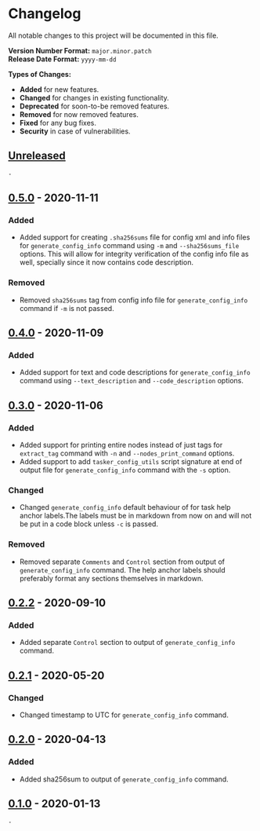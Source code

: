 # Changelog

All notable changes to this project will be documented in this file.

**Version Number Format:** `major.minor.patch`  
**Release Date Format:** `yyyy-mm-dd`  

**Types of Changes:**
- **Added** for new features.
- **Changed** for changes in existing functionality.
- **Deprecated** for soon-to-be removed features.
- **Removed** for now removed features.
- **Fixed** for any bug fixes.
- **Security** in case of vulnerabilities.
##


## [Unreleased]

`-`


## [0.5.0] - 2020-11-11

### Added
- Added support for creating `.sha256sums` file for config xml and info files for `generate_config_info` command using `-m` and `--sha256sums_file` options. This will allow for integrity verification of the config info file as well, specially since it now contains code description.  

### Removed
- Removed `sha256sums` tag from config info file for `generate_config_info` command if `-m` is not passed.  


## [0.4.0] - 2020-11-09

### Added
- Added support for text and code descriptions for `generate_config_info` command using `--text_description` and `--code_description` options.


## [0.3.0] - 2020-11-06

### Added
- Added support for printing entire nodes instead of just tags for `extract_tag` command with `-n` and `--nodes_print_command` options.  
- Added support to add `tasker_config_utils` script signature at end of output file for `generate_config_info` command with the `-s` option.  

### Changed
- Changed `generate_config_info` default behaviour of for task help anchor labels.The labels must be in markdown from now on and will not be put in a code block unless `-c` is passed.  

### Removed
- Removed separate `Comments` and `Control` section from output of `generate_config_info` command. The help anchor labels should preferably format any sections themselves in markdown.  


## [0.2.2] - 2020-09-10

### Added
- Added separate `Control` section to output of `generate_config_info` command.  


## [0.2.1] - 2020-05-20

### Changed
- Changed timestamp to UTC for `generate_config_info` command.  


## [0.2.0] - 2020-04-13

### Added
- Added sha256sum to output of `generate_config_info` command.  


## [0.1.0] - 2020-01-13

`-`
##


[unreleased]: https://github.com/Taskomater/tasker_config_utils/compare/v0.5.0...HEAD
[0.5.0]: https://github.com/Taskomater/tasker_config_utils/compare/v0.4.0...v0.5.0
[0.4.0]: https://github.com/Taskomater/tasker_config_utils/compare/v0.3.0...v0.4.0
[0.3.0]: https://github.com/Taskomater/tasker_config_utils/compare/v0.2.2...v0.3.0
[0.2.2]: https://github.com/Taskomater/tasker_config_utils/compare/v0.2.1...v0.2.2
[0.2.1]: https://github.com/Taskomater/tasker_config_utils/compare/v0.2.0...v0.2.1
[0.2.0]: https://github.com/Taskomater/tasker_config_utils/compare/v0.1.0...v0.2.0
[0.1.0]: https://github.com/Taskomater/tasker_config_utils/releases/tag/v0.1.0
